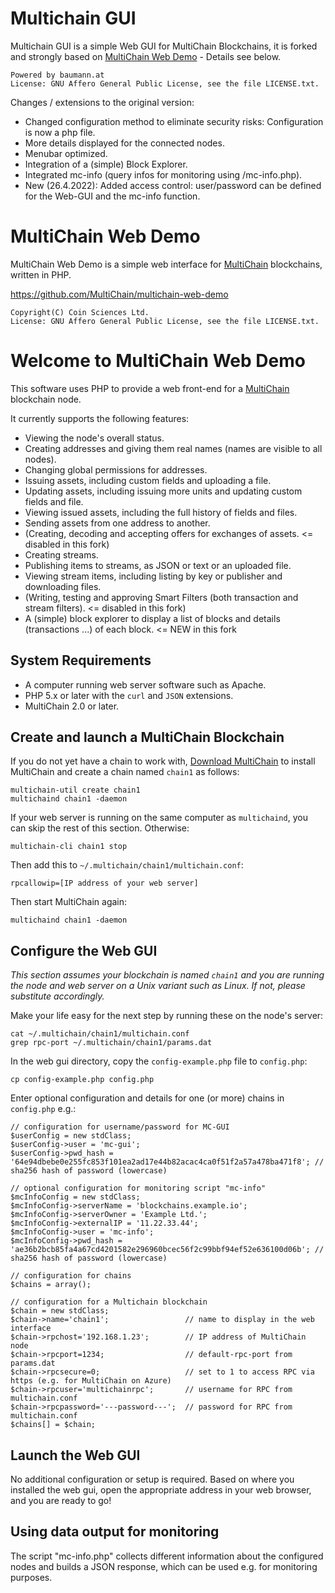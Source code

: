 Multichain GUI
==================
Multichain GUI is a simple Web GUI for MultiChain Blockchains, it is forked and strongly based on [MultiChain Web Demo](https://github.com/MultiChain/multichain-web-demo) - Details see below.

    Powered by baumann.at
    License: GNU Affero General Public License, see the file LICENSE.txt.

Changes / extensions to the original version:

* Changed configuration method to eliminate security risks: Configuration is now a php file.
* More details displayed for the connected nodes.
* Menubar optimized.
* Integration of a (simple) Block Explorer.
* Integrated mc-info (query infos for monitoring using /mc-info.php).
* New (26.4.2022): Added access control: user/password can be defined for the Web-GUI and the mc-info function.


MultiChain Web Demo
===================

MultiChain Web Demo is a simple web interface for [MultiChain](http://www.multichain.com/) blockchains, written in PHP.

https://github.com/MultiChain/multichain-web-demo

    Copyright(C) Coin Sciences Ltd.
    License: GNU Affero General Public License, see the file LICENSE.txt.


Welcome to MultiChain Web Demo
==============================

This software uses PHP to provide a web front-end for a [MultiChain](http://www.multichain.com/) blockchain node.

It currently supports the following features:

* Viewing the node's overall status.
* Creating addresses and giving them real names (names are visible to all nodes).
* Changing global permissions for addresses.
* Issuing assets, including custom fields and uploading a file.
* Updating assets, including issuing more units and updating custom fields and file.
* Viewing issued assets, including the full history of fields and files.
* Sending assets from one address to another.
* (Creating, decoding and accepting offers for exchanges of assets. <= disabled in this fork)
* Creating streams.
* Publishing items to streams, as JSON or text or an uploaded file.
* Viewing stream items, including listing by key or publisher and downloading files.
* (Writing, testing and approving Smart Filters (both transaction and stream filters).  <= disabled in this fork)
* A (simple) block explorer to display a list of blocks and details (transactions ...) of each block. <= NEW in this fork

System Requirements
-------------------

* A computer running web server software such as Apache.
* PHP 5.x or later with the `curl` and `JSON` extensions.
* MultiChain 2.0 or later.


Create and launch a MultiChain Blockchain
-----------------------------------------

If you do not yet have a chain to work with, [Download MultiChain](http://www.multichain.com/download-install/) to install MultiChain and create a chain named `chain1` as follows:

    multichain-util create chain1
    multichaind chain1 -daemon
    
If your web server is running on the same computer as `multichaind`, you can skip the rest of this section. Otherwise:

    multichain-cli chain1 stop

Then add this to `~/.multichain/chain1/multichain.conf`:

    rpcallowip=[IP address of your web server]
  
Then start MultiChain again:
  
    multichaind chain1 -daemon



Configure the Web GUI
---------------------

_This section assumes your blockchain is named `chain1` and you are running the node and web server on a Unix variant such as Linux. If not, please substitute accordingly._

Make your life easy for the next step by running these on the node's server:

    cat ~/.multichain/chain1/multichain.conf
    grep rpc-port ~/.multichain/chain1/params.dat
    
In the web gui directory, copy the `config-example.php` file to `config.php`:

	cp config-example.php config.php
  
Enter optional configuration and details for one (or more) chains in `config.php` e.g.:

    // configuration for username/password for MC-GUI 
    $userConfig = new stdClass;
    $userConfig->user = 'mc-gui';
    $userConfig->pwd_hash = '64e94dbebe0e255fc853f101ea2ad17e44b82acac4ca0f51f2a57a478ba471f8'; // sha256 hash of password (lowercase)

    // optional configuration for monitoring script "mc-info"
    $mcInfoConfig = new stdClass;
    $mcInfoConfig->serverName = 'blockchains.example.io';
    $mcInfoConfig->serverOwner = 'Example Ltd.';
    $mcInfoConfig->externalIP = '11.22.33.44'; 
    $mcInfoConfig->user = 'mc-info'; 
    $mcInfoConfig->pwd_hash = 'ae36b2bcb85fa4a67cd4201582e296960bcec56f2c99bbf94ef52e636100d06b'; // sha256 hash of password (lowercase)

    // configuration for chains
    $chains = array();

    // configuration for a Multichain blockchain
    $chain = new stdClass;
    $chain->name='chain1';                 // name to display in the web interface
    $chain->rpchost='192.168.1.23';        // IP address of MultiChain node
    $chain->rpcport=1234;                  // default-rpc-port from params.dat
    $chain->rpcsecure=0;                   // set to 1 to access RPC via https (e.g. for MultiChain on Azure)
    $chain->rpcuser='multichainrpc';       // username for RPC from multichain.conf
    $chain->rpcpassword='---password---';  // password for RPC from multichain.conf
    $chains[] = $chain;


Launch the Web GUI
-------------------

No additional configuration or setup is required. Based on where you installed the web gui, open the appropriate address in your web browser, and you are ready to go!


Using data output for monitoring
--------------------------------

The script "mc-info.php" collects different information about the configured nodes and builds a JSON response, which can be used e.g. for monitoring purposes.


